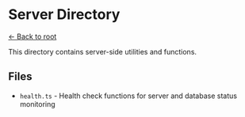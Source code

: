 # Server Directory

[← Back to root](../../../README.md)

This directory contains server-side utilities and functions.

## Files
- `health.ts` - Health check functions for server and database status monitoring 